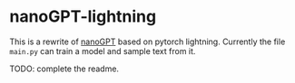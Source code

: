 
# nanoGPT-lightning

This is a rewrite of [nanoGPT](https://github.com/karpathy/nanoGPT) based on pytorch lightning. Currently the file `main.py` can train a model and sample text from it.

TODO: complete the readme.

